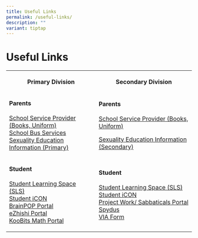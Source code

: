 ```yaml
---
title: Useful Links
permalink: /useful-links/
description: ""
variant: tiptap
---
```

<h1><strong>Useful Links</strong></h1>
<table style="minWidth: 50px">
<colgroup>
<col>
<col>
</colgroup>
<tbody>
<tr>
<th rowspan="1" colspan="1">
<p><strong>Primary Division</strong>
</p>
</th>
<th rowspan="1" colspan="1">
<p><strong>Secondary Division</strong>
</p>
</th>
</tr>
<tr>
<td rowspan="1" colspan="1">
<p><strong>Parents</strong> 
<br>
<br><a href="/school-service-providers/" rel="noopener noreferrer nofollow" target="_blank">School Service Provider (Books, Uniform)</a> 
<br><a href="/school-bus-service/" rel="noopener noreferrer nofollow" target="_blank">School Bus Services</a> 
<br><a href="/files/Sexuality_Education_Information_Primary.pdf" rel="noopener noreferrer nofollow" target="_blank">Sexuality Education Information (Primary)</a> 
<br>
</p>
</td>
<td rowspan="1" colspan="1">
<p><strong>Parents</strong> 
<br>
<br><a href="/school-service-providers/" rel="noopener noreferrer nofollow" target="_blank">School Service Provider (Books, Uniform)</a>
</p>
<p><a href="/files/2024_MOE_Sexuality_Education_in_SCGS_Information_to_Parents.pdf" rel="noopener noreferrer nofollow" target="_blank">Sexuality Education Information (Secondary)</a>
</p>
</td>
</tr>
<tr>
<td rowspan="1" colspan="1">
<p><strong>Student</strong> 
<br>
<br><a href="https://vle.learning.moe.edu.sg/login" rel="noopener noreferrer nofollow" target="_blank">Student Learning Space (SLS)</a> 
<br><a href="https://workspace.google.com/dashboard" rel="noopener noreferrer nofollow" target="_blank">Student iCON</a> 
<br><a href="https://www.brainpop.com/" rel="noopener noreferrer nofollow" target="_blank">BrainPOP Portal</a> 
<br><a href="https://www.ezhishi.net/Contents/" rel="noopener noreferrer nofollow" target="_blank">eZhishi Portal</a> 
<br><a href="https://member.koobits.com/" rel="noopener noreferrer nofollow" target="_blank">KooBits Math Portal</a> 
<br>
</p>
</td>
<td rowspan="1" colspan="1">
<p><strong>Student</strong> 
<br>
<br><a href="https://vle.learning.moe.edu.sg/login" rel="noopener noreferrer nofollow" target="_blank">Student Learning Space (SLS)</a> 
<br><a href="https://workspace.google.com" rel="noopener noreferrer nofollow" target="_blank">Student iCON</a> 
<br><a href="https://scgs.schoolhub.sg/" rel="noopener noreferrer nofollow" target="_blank">Project Work/ Sabbaticals Portal</a> 
<br><a href="https://schoolibrary.moe.edu.sg/singaporechinesegirlssec/cgi-bin/spydus.exe/MSGTRN/WPAC/HOME" rel="noopener noreferrer nofollow" target="_blank">Spydus</a> 
<br><a href="/files/VIA_Form_2024_updated_28_May.pdf" rel="noopener noreferrer nofollow" target="_blank">VIA Form</a>
</p>
</td>
</tr>
</tbody>
</table>
<p></p>